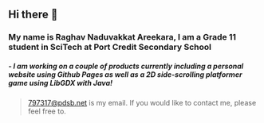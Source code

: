 ## Hi there 👋
### My name is Raghav Naduvakkat Areekara, I am a Grade 11 student in SciTech at Port Credit Secondary School

##### - I am working on a couple of products currently including a personal website using Github Pages as well as a 2D side-scrolling platformer game using LibGDX with Java!

> <797317@pdsb.net> is my email. If you would like to contact me, please feel free to.

<!--
**raghavn1/raghavn1** is a ✨ _special_ ✨ repository because its `README.md` (this file) appears on your GitHub profile.

Here are some ideas to get you started:

- 🔭 I’m currently working on ...
- 🌱 I’m currently learning ...
- 👯 I’m looking to collaborate on ...
- 🤔 I’m looking for help with ... 
- 💬 Ask me about ...
- 📫 How to reach me: ...
- 😄 Pronouns: ...
- ⚡ Fun fact: ...
-->



